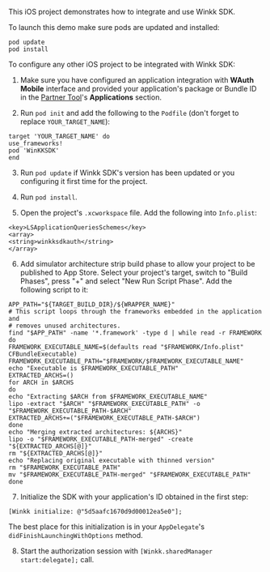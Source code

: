This iOS project demonstrates how to integrate and use Winkk SDK.

To launch this demo make sure pods are updated and installed:
```
pod update
pod install
```

To configure any other iOS project to be integrated with Winkk SDK:

1. Make sure you have configured an application integration with **WAuth Mobile** interface and provided your application's package or Bundle ID in the [Partner Tool](https://passport.winkk.com/partner)'s **Applications** section.

2. Run `pod init` and add the following to the `Podfile` (don't forget to replace `YOUR_TARGET_NAME`):
```
target 'YOUR_TARGET_NAME' do
use_frameworks!
pod 'WinKKSDK'
end
```

3. Run `pod update` if Winkk SDK's version has been updated or you configuring it first time for the project.

4. Run `pod install`.

5. Open the project's `.xcworkspace` file. Add the following into `Info.plist`:
```
<key>LSApplicationQueriesSchemes</key> 
<array>
<string>winkksdkauth</string>
</array>
```

6. Add simulator architecture strip build phase to allow your project to be published to App Store. Select your project's target, switch to "Build Phases", press "+" and select "New Run Script Phase". Add the following script to it:
```
APP_PATH="${TARGET_BUILD_DIR}/${WRAPPER_NAME}"
# This script loops through the frameworks embedded in the application and
# removes unused architectures.
find "$APP_PATH" -name '*.framework' -type d | while read -r FRAMEWORK
do
FRAMEWORK_EXECUTABLE_NAME=$(defaults read "$FRAMEWORK/Info.plist" CFBundleExecutable)
FRAMEWORK_EXECUTABLE_PATH="$FRAMEWORK/$FRAMEWORK_EXECUTABLE_NAME"
echo "Executable is $FRAMEWORK_EXECUTABLE_PATH"
EXTRACTED_ARCHS=()
for ARCH in $ARCHS
do
echo "Extracting $ARCH from $FRAMEWORK_EXECUTABLE_NAME"
lipo -extract "$ARCH" "$FRAMEWORK_EXECUTABLE_PATH" -o "$FRAMEWORK_EXECUTABLE_PATH-$ARCH"
EXTRACTED_ARCHS+=("$FRAMEWORK_EXECUTABLE_PATH-$ARCH")
done
echo "Merging extracted architectures: ${ARCHS}"
lipo -o "$FRAMEWORK_EXECUTABLE_PATH-merged" -create "${EXTRACTED_ARCHS[@]}"
rm "${EXTRACTED_ARCHS[@]}"
echo "Replacing original executable with thinned version"
rm "$FRAMEWORK_EXECUTABLE_PATH"
mv "$FRAMEWORK_EXECUTABLE_PATH-merged" "$FRAMEWORK_EXECUTABLE_PATH"
done
```

7. Initialize the SDK with your application's ID obtained in the first step:
```
[Winkk initialize: @"5d5aafc1670d9d00012ea5e0"];
```
The best place for this initialization is in your `AppDelegate`'s `didFinishLaunchingWithOptions` method.

8. Start the authorization session with `[Winkk.sharedManager start:delegate];` call.

